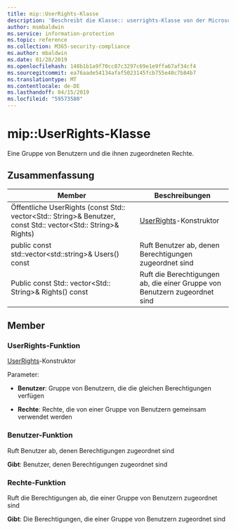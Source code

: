 ```yaml
---
title: mip::UserRights-Klasse
description: 'Beschreibt die Klasse:: userrights-Klasse von der Microsoft Information Protection (MIP) SDK.'
author: msmbaldwin
ms.service: information-protection
ms.topic: reference
ms.collection: M365-security-compliance
ms.author: mbaldwin
ms.date: 01/28/2019
ms.openlocfilehash: 148b1b1a9f70cc87c3297c69e1e9ffa67af34cf4
ms.sourcegitcommit: ea76aade54134afaf5023145fcb755e40c7b84b7
ms.translationtype: MT
ms.contentlocale: de-DE
ms.lasthandoff: 04/15/2019
ms.locfileid: "59573580"
---
```

# <a name="class-mipuserrights"></a>mip::UserRights-Klasse 
Eine Gruppe von Benutzern und die ihnen zugeordneten Rechte.
  
## <a name="summary"></a>Zusammenfassung
 Member                        | Beschreibungen                                
--------------------------------|---------------------------------------------
Öffentliche UserRights (const Std:: vector\<Std:: String\>& Benutzer, const Std:: vector\<Std:: String\>& Rights)  |  [UserRights](class_mip_userrights.md)-Konstruktor
public const std::vector\<std::string\>& Users() const  |  Ruft Benutzer ab, denen Berechtigungen zugeordnet sind
Public const Std:: vector\<Std:: String\>& Rights() const  |  Ruft die Berechtigungen ab, die einer Gruppe von Benutzern zugeordnet sind
  
## <a name="members"></a>Member
  
### <a name="userrights-function"></a>UserRights-Funktion
[UserRights](class_mip_userrights.md)-Konstruktor

Parameter:  
* **Benutzer**: Gruppe von Benutzern, die die gleichen Berechtigungen verfügen 


* **Rechte**: Rechte, die von einer Gruppe von Benutzern gemeinsam verwendet werden


  
### <a name="users-function"></a>Benutzer-Funktion
Ruft Benutzer ab, denen Berechtigungen zugeordnet sind

  
**Gibt**: Benutzer, denen Berechtigungen zugeordnet sind
  
### <a name="rights-function"></a>Rechte-Funktion
Ruft die Berechtigungen ab, die einer Gruppe von Benutzern zugeordnet sind

  
**Gibt**: Die Berechtigungen, die einer Gruppe von Benutzern zugeordnet sind